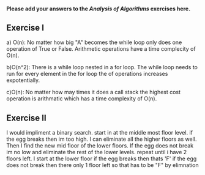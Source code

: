 #### Please add your answers to the ***Analysis of  Algorithms*** exercises here.

## Exercise I

a) O(n): No matter how big "A" becomes the while loop only does one operation of True or False. Arithmetic operations
have a time complecity of O(n).


b)O(n^2): There is a while loop nested in a for loop. The while loop needs to run for every element in the for loop the
of operations increases expotentially. 


c)O(n): No matter how may times it does a call stack the highest cost operation is arithmatic which has a time complexity of  O(n).

## Exercise II
I would impliment a binary search. start in at the middle most floor level. if the egg breaks then im too high. I can 
eliminate all the higher floors as well.
Then I find the new mid floor of the lower floors. If the egg does not break im no low and eliminate the rest of the
lower levels. repeat until i have 2 floors left. I start at the lower floor if the egg breaks then thats 'F' if the egg
does not break then there only 1 floor left so that has to be "F" by elimnation

